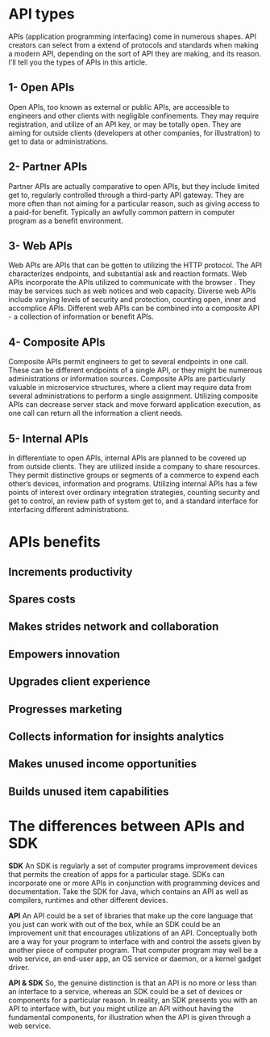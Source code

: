 # API types

APIs (application programming interfacing) come in numerous shapes. API creators can select from a extend of protocols and standards when making a modern API, depending on the sort of API they are making, and its reason. I'll tell you the types of APIs in this article.

## 1- Open APIs

Open APIs, too known as external or public APIs, are accessible to engineers and other clients with negligible confinements. They may require registration, and utilize of an API key, or may be totally open. They are aiming for outside clients (developers at other companies, for illustration) to get to data or administrations.


## 2- Partner APIs

Partner APIs are actually comparative to open APIs, but they include limited get to, regularly controlled through a third-party API gateway. They are more often than not aiming for a particular reason, such as giving access to a paid-for benefit. Typically an awfully common pattern in computer program as a benefit environment.

## 3- Web APIs

Web APIs are APIs that can be gotten to utilizing the HTTP protocol. The API characterizes endpoints, and substantial ask and reaction formats. Web APIs incorporate the APIs utilized to communicate with the browser . They may be services such as web notices and web capacity. Diverse web APIs include varying levels of security and protection, counting open, inner and accomplice APIs. Different web APIs can be combined into a composite API - a collection of information or benefit APIs.

## 4- Composite APIs 

Composite APIs permit engineers to get to several endpoints in one call. These can be different endpoints of a single API, or they might be numerous administrations or information sources. Composite APIs are particularly valuable in microservice structures, where a client may require data from several administrations to perform a single assignment. Utilizing composite APIs can decrease server stack and move forward application execution, as one call can return all the information a client needs.

## 5- Internal APIs 

In differentiate to open APIs, internal APIs are planned to be covered up from outside clients. They are utilized inside a company to share resources. They permit distinctive groups or segments of a commerce to expend each other’s devices, information and programs. Utilizing internal APIs has a few points of interest over ordinary integration strategies, counting security and get to control, an review path of system get to, and a standard interface for interfacing different administrations.

# APIs benefits 

## Increments productivity 

## Spares costs 

## Makes strides network and collaboration 

## Empowers innovation 

## Upgrades client experience
 
## Progresses marketing 

## Collects information for insights analytics 

## Makes unused income opportunities 

## Builds unused item capabilities

# The differences between APIs and SDK 

**SDK** An SDK is regularly a set of computer programs improvement devices that permits the creation of apps for a particular stage. SDKs can incorporate one or more APIs in conjunction with programming devices and documentation. Take the SDK for Java, which contains an API as well as compilers, runtimes and other different devices.

**API** An API could be a set of libraries that make up the core language that you just can work with out of the box, while an SDK could be an improvement unit that encourages utilizations of an API. Conceptually both are a way for your program to interface with and control the assets given by another piece of computer program. That computer program may well be a web service, an end-user app, an OS service or daemon, or a kernel gadget driver.

**API & SDK** So, the genuine distinction is that an API is no more or less than an interface to a service, whereas an SDK could be a set of devices or components for a particular reason. In reality, an SDK presents you with an API to interface with, but you might utilize an API without having the fundamental components, for illustration when the API is given through a web service.